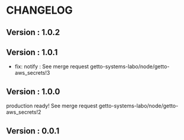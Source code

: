 # CHANGELOG

## Version : 1.0.2



## Version : 1.0.1

- fix: notify : See merge request getto-systems-labo/node/getto-aws_secrets!3


## Version : 1.0.0

production ready! See merge request getto-systems-labo/node/getto-aws_secrets!2


## Version : 0.0.1


